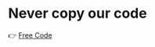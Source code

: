 # Never copy our code

👉 <a href="https://github.com/GH05T-HUNTER5/GH05T-INSTA/blob/main/.update/README.md">Free Code</a>
